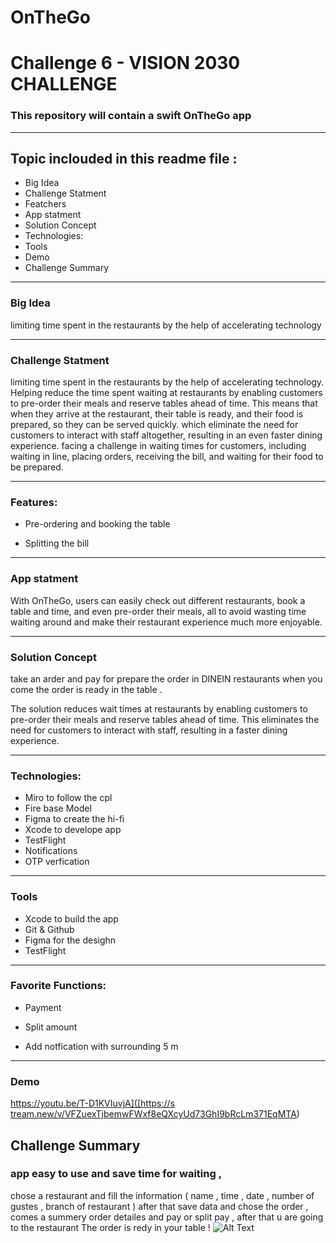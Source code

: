 # OnTheGo
# Challenge 6 - VISION 2030 CHALLENGE 

###  **This repository will contain a swift OnTheGo app**

<hr>

## Topic inclouded in this readme file :


* Big Idea 
* Challenge Statment
* Featchers 
* App statment
* Solution Concept 
* Technologies:
* Tools 
* Demo 
* Challenge Summary 

<hr>

### Big Idea 
 limiting time spent in the restaurants by the help of accelerating technology

<hr>

### Challenge Statment 
limiting time spent in the restaurants by the help of accelerating technology.
Helping reduce the time spent waiting at restaurants by enabling customers to pre-order their meals and reserve tables ahead of time. This means that when they arrive at the restaurant, their table is ready, and their food is prepared, so they can be served quickly. 
which eliminate the need for customers to interact with staff altogether, resulting in an even faster dining experience. 
facing a challenge in waiting times for customers, including waiting in line, placing orders, receiving the bill, and waiting for their food to be prepared.
<hr>


### Features:

* Pre-ordering and booking the table

* Splitting the bill

<hr>

### App statment
With OnTheGo, users can easily check out different restaurants, book a table and time, and even pre-order their meals, all to avoid wasting time waiting around and make their restaurant experience much more enjoyable.

<hr>

### Solution Concept 
take an arder and pay for prepare the order in DINEIN restaurants when you come the order is ready in the table .

The solution reduces wait times at restaurants by enabling customers to pre-order their meals and reserve tables ahead of time. 
This eliminates the need for customers to interact with staff, resulting in a faster dining experience.

<hr>

### Technologies:


* Miro to follow the cpl
* Fire base Model 
* Figma to create the hi-fi
* Xcode to develope app
* TestFlight 
* Notifications 
* OTP verfication

<hr>

### Tools 
* Xcode to build the app
* Git & Github
* Figma for the desighn
* TestFlight

<hr>

### Favorite Functions:
* Payment
* Split amount
 
* Add notfication with surrounding 5 m 

<hr>

### Demo 
[https://youtu.be/T-D1KVIuvjA]([https://s tream.new/v/VFZuexTjbemwFWxf8eQXcyUd73GhI9bRcLm371EqMTA](https://stream.new/v/b6IDoQt2h00AhHnmJx3Q2jcscCAxD7U00V6LvW501GHTvs))

## Challenge Summary 
### app easy to use and save time for waiting , 
chose a restaurant and fill the information ( name , time , date , number of gustes , branch of restaurant ) after that save data and chose the order , comes a summery order detailes and pay or split pay , after that u are going to the restaurant The order is redy in your table !
![Alt Text](https://j.top4top.io/p_2569ck5s61.png)
